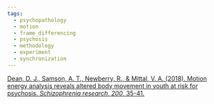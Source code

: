 ```yaml
---
tags:
  - psychopathology
  - motion
  - frame_differencing
  - psychosis
  - methodology
  - experiment
  - synchronization
---
```


[Dean, D. J., Samson, A. T., Newberry, R., & Mittal, V. A. (2018). Motion energy analysis reveals altered body movement in youth at risk for psychosis. _Schizophrenia research_, _200_, 35-41.](https://www.sciencedirect.com/science/article/pii/S0920996417303109?casa_token=NTQTtjLb624AAAAA:6fKJWeAPG-9OVOgywVDXbOzkykt-OVd04jiIoHvJFYn8DEmvYqL7dM7UjPZm-JOIj4VjxTeUdQ)